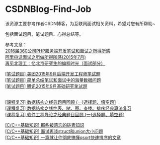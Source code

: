 # CSDNBlog-Find-Job
该资源主要参考作者CSDN博客，为互联网面试相关资料，希望对您有所帮助~

包括面试题目、笔试题目、心得总结等。

参考文章： <br />
[2016届360公司PHP服务端开发笔试和面试之所得所感](https://blog.csdn.net/Eastmount/article/details/49011391) <br />
[阿里电话面试之所做所得所感(2015年7月)](https://blog.csdn.net/Eastmount/article/details/46829073) <br />
[再见北理工：忆北京研究生的编程时光（面试部分）](https://blog.csdn.net/Eastmount/article/details/52201984 ) <br />

[[笔试题目] 美团2015年9月后端开发工程师笔试题](https://blog.csdn.net/Eastmount/article/details/48574511) <br />
[[笔试题目] 简单总结笔试和面试中的海量数据问题](https://blog.csdn.net/Eastmount/article/details/48944443) <br />
[[笔试题目] 腾讯2015年9月基础研究笔试题](https://blog.csdn.net/Eastmount/article/details/48246649) <br /><br />


[[课程复习] 数据结构之经典题目回顾 (一)选择题、填空题1](https://blog.csdn.net/Eastmount/article/details/86676149) <br />
[[课程复习] 数据结构之线性表、树、图、查找、排序经典算法复习](https://blog.csdn.net/Eastmount/article/details/88391773) <br />
[[课程复习] 软件工程导论之经典题目回顾 (一)选择题、填空题1](https://blog.csdn.net/Eastmount/article/details/86694888) <br />

[[C/C++基础知识] 那些被遗忘的链表知识](https://blog.csdn.net/Eastmount/article/details/22224949) <br />
[[C/C++基础知识] 面试再谈struct和union大小问题](https://blog.csdn.net/Eastmount/article/details/48667317) <br />
[[C/C++基础知识] 一篇就让你彻底搞懂qsort快速排序的文章](https://blog.csdn.net/Eastmount/article/details/49039741) <br />

